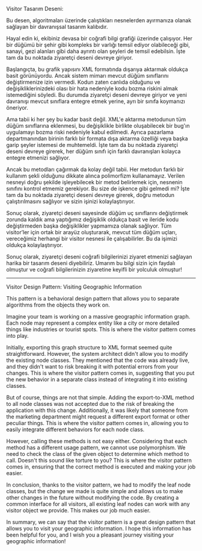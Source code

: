 Visitor Tasarım Deseni: 

Bu desen, algoritmaları üzerinde çalıştıkları nesnelerden ayırmanıza olanak sağlayan bir davranışsal tasarım kalıbıdır.

Hayal edin ki, ekibiniz devasa bir coğrafi bilgi grafiği üzerinde çalışıyor. Her bir düğümü bir şehir gibi kompleks bir varlığı temsil ediyor olabileceği gibi, sanayi, gezi alanları gibi daha ayrıntı olan şeyleri de temsil edebilsin. İşte tam da bu noktada ziyaretçi deseni devreye giriyor.

Başlangıçta, bu grafik yapısını XML formatında dışarıya aktarmak oldukça basit görünüyordu. Ancak sistem mimarı mevcut düğüm sınıflarını değiştirmenize izin vermedi. Kodun zaten canlıda olduğunu ve değişikliklerinizdeki olası bir hata nedeniyle kodu bozma riskini almak istemediğini söyledi. Bu durumda ziyaretçi deseni devreye giriyor ve yeni davranışı mevcut sınıflara entegre etmek yerine, ayrı bir sınıfa koymanızı öneriyor.

Ama tabii ki her şey bu kadar basit değil. XML'e aktarma metodunun tüm düğüm sınıflarına eklenmesi, bu değişiklikle birlikte oluşabilecek bir bug'ın uygulamayı bozma riski nedeniyle kabul edilmedi. Ayrıca pazarlama departmanından birinin farklı bir formata dışa aktarma özelliği veya başka garip şeyler istemesi de muhtemeldi. İşte tam da bu noktada ziyaretçi deseni devreye girerek, her düğüm sınıfı için farklı davranışları kolayca entegre etmenizi sağlıyor.

Ancak bu metodları çağırmak da kolay değil tabii. Her metodun farklı bir kullanım şekli olduğunu dikkate alınca polimorfizm kullanamayız. Verilen nesneyi doğru şekilde işleyebilecek bir metod belirlemek için, nesnenin sınıfını kontrol etmemiz gerekiyor. Bu size de işkence gibi gelmedi mi? İşte tam da bu noktada ziyaretçi deseni devreye girerek, doğru metodun çalıştırılmasını sağlıyor ve sizin işinizi kolaylaştırıyor.

Sonuç olarak, ziyaretçi deseni sayesinde düğüm uç sınıflarını değiştirmek zorunda kaldık ama yaptığımız değişiklik oldukça basit ve ileride kodu değiştirmeden başka değişiklikler yapmamıza olanak sağlıyor. Tüm visitor’ler için ortak bir arayüz oluşturarak, mevcut tüm düğüm uçları, vereceğimiz herhangi bir visitor nesnesi ile çalışabilirler. Bu da işimizi oldukça kolaylaştırıyor.

Sonuç olarak, ziyaretçi deseni coğrafi bilgilerinizi ziyaret etmenizi sağlayan harika bir tasarım deseni diyebiliriz. Umarım bu bilgi sizin için faydalı olmuştur ve coğrafi bilgilerinizin ziyaretine keyifli bir yolculuk olmuştur!

---

Visitor Design Pattern: Visiting Geographic Information

This pattern is a behavioral design pattern that allows you to separate algorithms from the objects they work on.

Imagine your team is working on a massive geographic information graph. Each node may represent a complex entity like a city or more detailed things like industries or tourist spots. This is where the visitor pattern comes into play.

Initially, exporting this graph structure to XML format seemed quite straightforward. However, the system architect didn't allow you to modify the existing node classes. They mentioned that the code was already live, and they didn't want to risk breaking it with potential errors from your changes. This is where the visitor pattern comes in, suggesting that you put the new behavior in a separate class instead of integrating it into existing classes.

But of course, things are not that simple. Adding the export-to-XML method to all node classes was not accepted due to the risk of breaking the application with this change. Additionally, it was likely that someone from the marketing department might request a different export format or other peculiar things. This is where the visitor pattern comes in, allowing you to easily integrate different behaviors for each node class.

However, calling these methods is not easy either. Considering that each method has a different usage pattern, we cannot use polymorphism. We need to check the class of the given object to determine which method to call. Doesn't this sound like torture to you? This is where the visitor pattern comes in, ensuring that the correct method is executed and making your job easier.

In conclusion, thanks to the visitor pattern, we had to modify the leaf node classes, but the change we made is quite simple and allows us to make other changes in the future without modifying the code. By creating a common interface for all visitors, all existing leaf nodes can work with any visitor object we provide. This makes our job much easier.

In summary, we can say that the visitor pattern is a great design pattern that allows you to visit your geographic information. I hope this information has been helpful for you, and I wish you a pleasant journey visiting your geographic information!